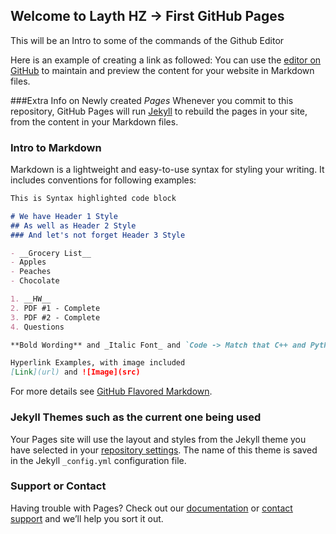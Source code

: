 ## Welcome to Layth HZ -> First GitHub Pages
This will be an Intro to some of the commands of the Github Editor

Here is an example of creating a link as followed: You can use the [editor on GitHub](https://github.com/lhassanz/LaythHassanZubaidi.github.io/edit/gh-pages/index.md) to maintain and preview the content for your website in Markdown files.

###Extra Info on Newly created _Pages_
Whenever you commit to this repository, GitHub Pages will run [Jekyll](https://jekyllrb.com/) to rebuild the pages in your site, from the content in your Markdown files.

### Intro to Markdown

Markdown is a lightweight and easy-to-use syntax for styling your writing. It includes conventions for following examples:

```markdown Markdown Woah!
This is Syntax highlighted code block

# We have Header 1 Style
## As well as Header 2 Style
### And let's not forget Header 3 Style

- __Grocery List__
- Apples
- Peaches
- Chocolate

1. __HW__
2. PDF #1 - Complete
3. PDF #2 - Complete
4. Questions

**Bold Wording** and _Italic Font_ and `Code -> Match that C++ and Python vibe` for yout text

Hyperlink Examples, with image included
[Link](url) and ![Image](src)
```

For more details see [GitHub Flavored Markdown](https://guides.github.com/features/mastering-markdown/).

### Jekyll Themes such as the current one being used

Your Pages site will use the layout and styles from the Jekyll theme you have selected in your [repository settings](https://github.com/lhassanz/LaythHassanZubaidi.github.io/settings/pages). The name of this theme is saved in the Jekyll `_config.yml` configuration file.

### Support or Contact

Having trouble with Pages? Check out our [documentation](https://docs.github.com/categories/github-pages-basics/) or [contact support](https://support.github.com/contact) and we’ll help you sort it out.
